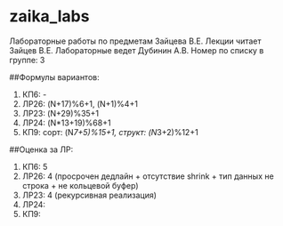 # zaika_labs
Лабораторные работы по предметам Зайцева В.Е.
Лекции читает Зайцев В.Е.
Лабораторные ведет Дубинин А.В.
Номер по списку в группе: 3

##Формулы вариантов:
1. КП6: -
2. ЛР26: (N+17)%6+1, (N+1)%4+1
3. ЛР23: (N+29)%35+1
4. ЛР24: (N*13+19)%68+1
5. КП9: сорт: (N*7+5)%15+1, структ: (N*3+2)%12+1

##Оценка за ЛР:
1. КП6: 5
2. ЛР26: 4 (просрочен дедлайн + отсутствие shrink + тип данных не строка + не кольцевой буфер)
3. ЛР23: 4 (рекурсивная реализация)
4. ЛР24: 
5. КП9: